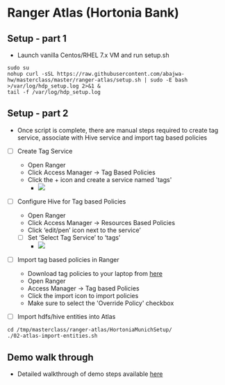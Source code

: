 # Ranger Atlas (Hortonia Bank)

## Setup - part 1

- Launch vanilla Centos/RHEL 7.x VM and run setup.sh
```
sudo su
nohup curl -sSL https://raw.githubusercontent.com/abajwa-hw/masterclass/master/ranger-atlas/setup.sh | sudo -E bash  >/var/log/hdp_setup.log 2>&1 &
tail -f /var/log/hdp_setup.log
```
## Setup - part 2

- Once script is complete, there are manual steps required to create tag service, associate with Hive service and import tag based policies 

- [ ] Create Tag Service
  - Open Ranger
  - Click Access Manager -> Tag Based Policies
  - Click the + icon and create a service named 'tags'
    - ![](./media/screenshot-ranger-add-tag-service.png)

- [ ] Configure Hive for Tag based Policies
  - Open Ranger
  - Click Access Manager -> Resources Based Policies
  - Click ‘edit/pen’ icon next to the service’
  - [ ] Set ‘Select Tag Service’ to ‘tags’
    - ![](./media/screenshot-ranger-configure-hive-tag-service.png)

- [ ] Import tag based policies in Ranger
  - Download tag policies to your laptop from [here](./Scripts/ranger-policies-tags.json)
  - Open Ranger
  - Access Manager -> Tag based Policies
  - Click the import icon to import policies
  - Make sure to select the 'Override Policy' checkbox
  
- [ ] Import hdfs/hive entities into Atlas
```
cd /tmp/masterclass/ranger-atlas/HortoniaMunichSetup/
./02-atlas-import-entities.sh
```

  ## Demo walk through
  
  - Detailed walkthrough of demo steps available [here](https://community.hortonworks.com/articles/151939/hdp-securitygovernance-demo-kit.html)
